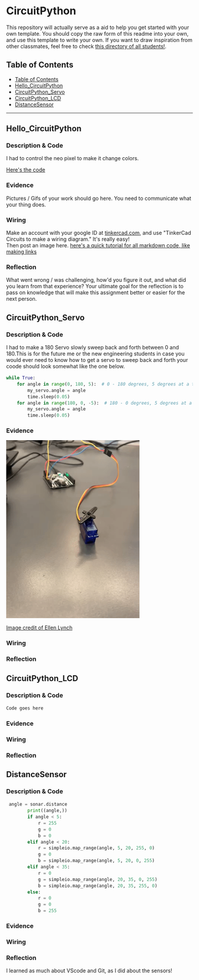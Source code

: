 # CircuitPython
This repository will actually serve as a aid to help you get started with your own template.  You should copy the raw form of this readme into your own, and use this template to write your own.  If you want to draw inspiration from other classmates, feel free to check [this directory of all students!](https://github.com/chssigma/Class_Accounts).
## Table of Contents
* [Table of Contents](#TableOfContents)
* [Hello_CircuitPython](#Hello_CircuitPython)
* [CircuitPython_Servo](#CircuitPython_Servo)
* [CircuitPython_LCD](#CircuitPython_LCD)
* [DistanceSensor](#DistanceSensor)
---

## Hello_CircuitPython

### Description & Code
I had to control the neo pixel to make it change colors.

[Here's the code](https://github.com/Devon128/CircuitPython/blob/main/HelloCircuitPython.py)


### Evidence
Pictures / Gifs of your work should go here.  You need to communicate what your thing does.

### Wiring
Make an account with your google ID at [tinkercad.com](https://www.tinkercad.com/learn/circuits), and use "TinkerCad Circuits to make a wiring diagram."  It's really easy!  
Then post an image here.   [here's a quick tutorial for all markdown code, like making links](https://guides.github.com/features/mastering-markdown/)

### Reflection
What went wrong / was challenging, how'd you figure it out, and what did you learn from that experience?  Your ultimate goal for the reflection is to pass on knowledge that will make this assignment better or easier for the next person.




## CircuitPython_Servo

### Description & Code

I had to make a 180 Servo slowly sweep back and forth between 0 and 180.This is for the future me or the new engineering students in case you would ever need to know how to get a servo to sweep back and forth your coode should look somewhat like the one below.

```python
while True:
    for angle in range(0, 180, 5):  # 0 - 180 degrees, 5 degrees at a time.
        my_servo.angle = angle
        time.sleep(0.05)
    for angle in range(180, 0, -5):  # 180 - 0 degrees, 5 degrees at a time.
        my_servo.angle = angle
        time.sleep(0.05)

```

### Evidence
![description](https://github.com/elynch78/Metro-Express/blob/main/Images/gif-servo.gif?raw=true)

[Image credit of Ellen Lynch](https://github.com/elynch78)
### Wiring

### Reflection




## CircuitPython_LCD

### Description & Code

```python
Code goes here

```

### Evidence

### Wiring

### Reflection





## DistanceSensor

### Description & Code

```python
 angle = sonar.distance
        print((angle,))
        if angle < 5:
            r = 255
            g = 0
            b = 0
        elif angle < 20:
            r = simpleio.map_range(angle, 5, 20, 255, 0)
            g = 0
            b = simpleio.map_range(angle, 5, 20, 0, 255)
        elif angle < 35:
            r = 0
            g = simpleio.map_range(angle, 20, 35, 0, 255)
            b = simpleio.map_range(angle, 20, 35, 255, 0)
        else:
            r = 0
            g = 0
            b = 255

```

### Evidence

### Wiring

### Reflection

I learned as much about VScode and Git, as I did about the sensors!
